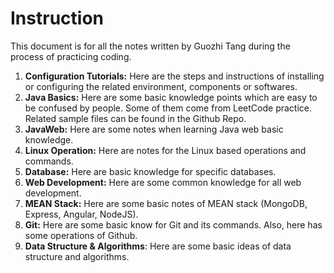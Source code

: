 # Instruction

This document is for all the notes written by Guozhi Tang during the process of practicing coding.

1. **Configuration Tutorials:** Here are the steps and instructions of installing or configuring the related environment, components or softwares.
2. **Java Basics:** Here are some basic knowledge points which are easy to be confused by people. Some of them come from LeetCode practice. Related sample files can be found in the Github Repo.
3. **JavaWeb:** Here are some notes when learning Java web basic knowledge. 
4. **Linux Operation:** Here are notes for the Linux based operations and commands.
5. **Database:** Here are basic knowledge for specific databases.
6. **Web Development:** Here are some common knowledge for all web development.
7. **MEAN Stack:** Here are some basic notes of MEAN stack \(MongoDB, Express, Angular, NodeJS\).
8. **Git:** Here are some basic know for Git and its commands. Also, here has some operations of Github.
9. **Data Structure & Algorithms**: Here are some basic ideas of data structure and algorithms.



